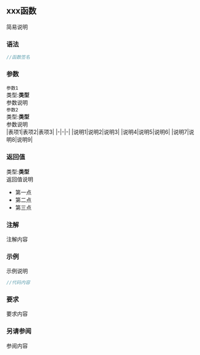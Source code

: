 ## xxx函数  
简易说明  
  
### 语法  
```cpp
//函数签名
```
  
### 参数  
  
`参数1`  
类型:**类型**  
参数说明  
`参数2`  
类型:**类型**  
参数说明  
|表项1|表项2|表项3|
|-|-|-|
|说明1|说明2|说明3|
|说明4|说明5|说明6|
|说明7|说明8|说明9|
  
### 返回值  
类型:**类型**  
返回值说明  
- 第一点  
- 第二点  
- 第三点  
  
### 注解  
注解内容  
  
### 示例  
示例说明  
```cpp
//代码内容
```
  
### 要求  
要求内容  

### 另请参阅  
参阅内容  
  
